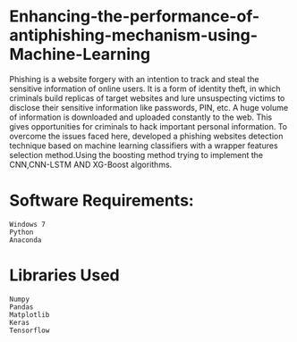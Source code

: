 # Enhancing-the-performance-of-antiphishing-mechanism-using-Machine-Learning

Phishing is a website forgery with an intention to track and steal the sensitive information of online users. It is a form of identity theft, in which criminals build replicas of target websites and lure unsuspecting victims to disclose their sensitive information like passwords, PIN, etc. A huge volume of information is downloaded and uploaded constantly to the web. This gives opportunities for criminals to hack important personal information. To overcome the issues faced here, developed a phishing websites detection technique based on machine learning classifiers with a wrapper features selection method.Using the boosting method trying to implement the CNN,CNN-LSTM AND XG-Boost algorithms.

# Software Requirements:

    Windows 7
    Python
    Anaconda

# Libraries Used


    Numpy
    Pandas
    Matplotlib
    Keras
    Tensorflow
    
    
